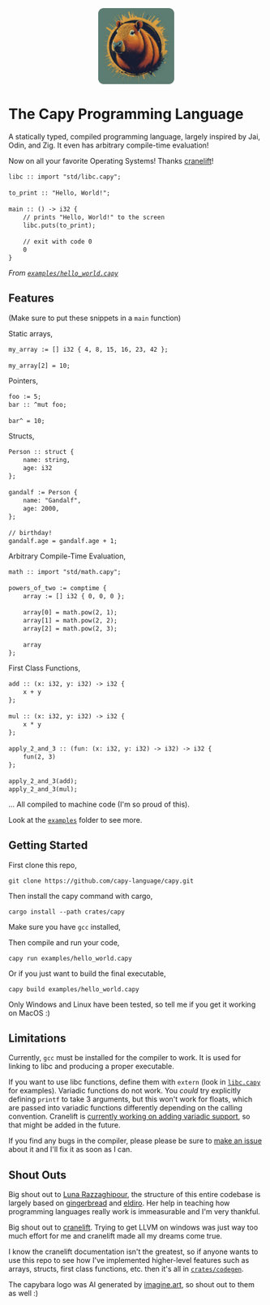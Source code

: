 <p align=center><img src="./resources/capybara.png" alt="capy icon" height="150"/></p>

# The Capy Programming Language

A statically typed, compiled programming language, largely inspired by Jai, Odin, and Zig.
It even has arbitrary compile-time evaluation!

Now on all your favorite Operating Systems! Thanks [cranelift](https://cranelift.dev/)!

```capy
libc :: import "std/libc.capy";

to_print :: "Hello, World!";

main :: () -> i32 {
    // prints "Hello, World!" to the screen
    libc.puts(to_print);

    // exit with code 0
    0
}
```

*From [`examples/hello_world.capy`](./examples/hello_world.capy)*

## Features

(Make sure to put these snippets in a `main` function)

Static arrays,

```capy
my_array := [] i32 { 4, 8, 15, 16, 23, 42 };

my_array[2] = 10;
```

Pointers,

```capy
foo := 5;
bar :: ^mut foo;

bar^ = 10;
```

Structs,

```capy
Person :: struct {
    name: string,
    age: i32
};

gandalf := Person {
    name: "Gandalf",
    age: 2000,
};

// birthday!
gandalf.age = gandalf.age + 1;
```

Arbitrary Compile-Time Evaluation,

```capy
math :: import "std/math.capy";

powers_of_two := comptime {
    array := [] i32 { 0, 0, 0 };

    array[0] = math.pow(2, 1);
    array[1] = math.pow(2, 2);
    array[2] = math.pow(2, 3);

    array
};
```

First Class Functions,

```capy
add :: (x: i32, y: i32) -> i32 {
    x + y
};

mul :: (x: i32, y: i32) -> i32 {
    x * y
};

apply_2_and_3 :: (fun: (x: i32, y: i32) -> i32) -> i32 {
    fun(2, 3)
};

apply_2_and_3(add);
apply_2_and_3(mul);
```

... All compiled to machine code (I'm so proud of this).

Look at the [`examples`](./examples/) folder to see more.

## Getting Started

First clone this repo,

```shell
git clone https://github.com/capy-language/capy.git
```

Then install the capy command with cargo,

```shell
cargo install --path crates/capy
```

Make sure you have `gcc` installed,

Then compile and run your code,

```shell
capy run examples/hello_world.capy
```

Or if you just want to build the final executable,

```shell
capy build examples/hello_world.capy
```

Only Windows and Linux have been tested, so tell me if you get it working on MacOS :)

## Limitations

Currently, `gcc` must be installed for the compiler to work.
It is used for linking to libc and producing a proper executable.

If you want to use libc functions, define them with `extern` (look in [`libc.capy`](./examples/std/libc.capy) for examples).
Variadic functions do not work. You *could* try explicitly defining `printf`
to take 3 arguments, but this won't work for floats, which are passed into
variadic functions differently depending on the calling convention.
Cranelift is [currently working on adding variadic support](https://github.com/bytecodealliance/wasmtime/issues/1030),
so that might be added in the future.

If you find any bugs in the compiler, please please be sure to [make an issue](https://github.com/capy-language/capy/issues) about it and I'll fix it as soon as I can.

## Shout Outs

Big shout out to [Luna Razzaghipour](https://github.com/lunacookies), the structure of this entire codebase is largely based on [gingerbread](https://github.com/gingerbread-lang/gingerbread) and [eldiro](https://github.com/lunacookies/eldiro).
Her help in teaching how programming languages really work is immeasurable and I'm very thankful.

Big shout out to [cranelift](https://cranelift.dev/). Trying to get LLVM on windows was just way too much effort for me and cranelift made all my dreams come true.

I know the cranelift documentation isn't the greatest, so if anyone wants to use this repo to see how I've implemented higher-level features such as arrays, structs, first class functions, etc. then it's all in [`crates/codegen`](./crates/codegen/).

The capybara logo was AI generated by [imagine.art](https://www.imagine.art/), so shout out to them as well :)
